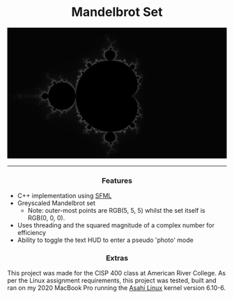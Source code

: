 <h1 align="center"> Mandelbrot Set</h1>

![Mandelbrot Set](./images/mandelbrot.png)

---

<h3 align="center"> Features </h3>

- C++ implementation using [SFML](https://www.sfml-dev.org/)
- Greyscaled Mandelbrot set 
    - Note: outer-most points are RGB(5, 5, 5) whilst the set itself is RGB(0, 0, 0).
- Uses threading and the squared magnitude of a complex number for efficiency 
- Ability to toggle the text HUD to enter a pseudo 'photo' mode

<h3 align="center"> Extras </h3>

This project was made for the CISP 400 class at American River College. As per the Linux assignment requirements, this project was tested, built and ran on my 2020 MacBook Pro running the [Asahi Linux](https://asahilinux.org/) kernel version 6.10-6.
